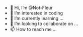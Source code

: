 - 👋 Hi, I’m @Not-Fleur
- 👀 I’m interested in coding
- 🌱 I’m currently learning ...
- 💞️ I’m looking to collaborate on ...
- 📫 How to reach me ...

<!---
Not-Fleur/Not-Fleur is a ✨ special ✨ repository because its `README.md` (this file) appears on your GitHub profile.
You can click the Preview link to take a look at your changes.
--->
